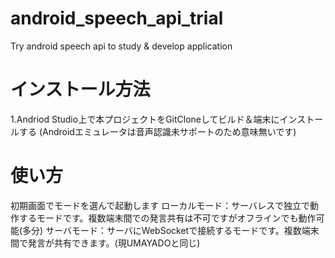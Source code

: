 # android_speech_api_trial
Try android speech api to study  &amp;  develop application 

# インストール方法
1.Andriod Studio上で本プロジェクトをGitCloneしてビルド＆端末にインストールする
(Androidエミュレータは音声認識未サポートのため意味無いです)

# 使い方
初期画面でモードを選んで起動します
ローカルモード：サーバレスで独立で動作するモードです。複数端末間での発言共有は不可ですがオフラインでも動作可能(多分)
サーバモード：サーバにWebSocketで接続するモードです。複数端末間で発言が共有できます。(現UMAYADOと同じ)

